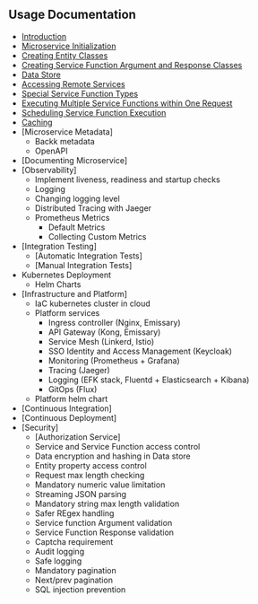 ## Usage Documentation
- [Introduction](usage/INTRODUCTION.MD)
- [Microservice Initialization](usage/INITIALIZATION.MD)
- [Creating Entity Classes](usage/CREATING_ENTITY_CLASSES.MD)
- [Creating Service Function Argument and Response Classes](usage/ARGUMENT_RESPONSE_CLASSES.MD)
- [Data Store](usage/DATA_STORE.MD)
- [Accessing Remote Services](usage/REMOTE_SERVICE_ACCESS.MD)
- [Special Service Function Types](usage/SPECIAL_SERVICE_FUNCTION_TYPES)
- [Executing Multiple Service Functions within One Request](usage/MULTIPLE_SERVICE_FUNCTION_CALLS.MD)
- [Scheduling Service Function Execution](usage/SCHEDULING_SERVICE_FUNCTION_EXECUTION.MD)
- [Caching](usage/CACHING.MD)
- [Microservice Metadata]
  - Backk metadata
  - OpenAPI
- [Documenting Microservice]
- [Observability]
  - Implement liveness, readiness and startup checks  
  - Logging
  - Changing logging level
  - Distributed Tracing with Jaeger
  - Prometheus Metrics
    - Default Metrics
    - Collecting Custom Metrics
- [Integration Testing]
  - [Automatic Integration Tests]
  - [Manual Integration Tests]
- Kubernetes Deployment
  - Helm Charts
- [Infrastructure and Platform]
  - IaC kubernetes cluster in cloud
  - Platform services
    - Ingress controller (Nginx, Emissary)
    - API Gateway (Kong, Emissary)
    - Service Mesh (Linkerd, Istio)
    - SSO Identity and Access Management (Keycloak)
    - Monitoring (Prometheus + Grafana)
    - Tracing (Jaeger)
    - Logging (EFK stack, Fluentd + Elasticsearch + Kibana)
    - GitOps (Flux)
  - Platform helm chart
- [Continuous Integration]
- [Continuous Deployment]
- [Security]
  - [Authorization Service]
  - Service and Service Function access control
  - Data encryption and hashing in Data store
  - Entity property access control
  - Request max length checking
  - Mandatory numeric value limitation
  - Streaming JSON parsing
  - Mandatory string max length validation
  - Safer REgex handling
  - Service function Argument validation
  - Service Function Response validation
  - Captcha requirement
  - Audit logging
  - Safe logging
  - Mandatory pagination
  - Next/prev pagination
  - SQL injection prevention
